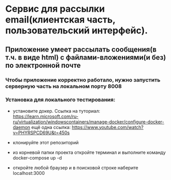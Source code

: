# Сервис для рассылки email(клиентская часть, пользовательский интерфейс).

## Приложение умеет рассылать сообщения(в т.ч. в виде html) с файлами-вложениями(и без) по электронной почте

### Чтобы приложение корректно работало, нужно запустить серверную часть на локальном порту 8008

### Установка для локального тестирования: 


- установите докер. Ссылка на туториал: <https://learn.microsoft.com/ru-ru/virtualization/windowscontainers/manage-docker/configure-docker-daemon>
            ещё одна ссылка: <https://www.youtube.com/watch?v=PHYRSPCD69U&t=450s>

- клонируйте этот репозиторий

- из корневой папки проекта откройте терминал и выполните команду docker-compose up -d

- откройте любой браузер и в поисковой строке наберите localhost:3000

